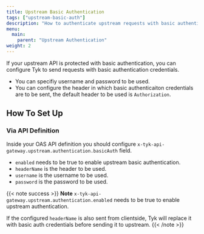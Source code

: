 ```yaml
---
title: Upstream Basic Authentication
tags: ["upstream-basic-auth"]
description: "How to authenticate upstream requests with basic authentication"
menu:
  main:
    parent: "Upstream Authentication"
weight: 2
---
```


If your upstream API is protected with basic authentication, you can configure Tyk to send requests with basic authentication credentials.

- You can specifiy username and password to be used. 
- You can configure the header in which basic authenticaiton credentials are to be sent, the default header to be used is `Authorization`. 


## How To Set Up

### Via API Definition

Inside your OAS API definition you should configure `x-tyk-api-gateway.upstream.authentication.basicAuth` field.
- `enabled` needs to be true to enable upstream basic authentication.
- `headerName` is the header to be used.
- `username` is the username to be used.
- `password` is the password to be used.

{{< note success >}}
**Note**
`x-tyk-api-gateway.upstream.authentication.enabled` needs to be true to enable upstream authentication.

If the configured `headerName` is also sent from clientside, Tyk will replace it with basic auth credentials before sending it to upstream.
{{< /note >}}
